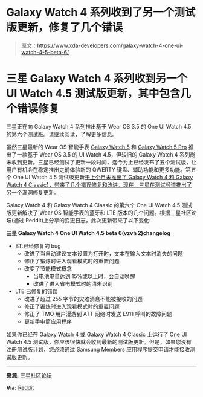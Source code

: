 # Galaxy Watch 4 系列收到了另一个测试版更新，修复了几个错误

> 原文：<https://www.xda-developers.com/galaxy-watch-4-one-ui-watch-4-5-beta-6/>

# 三星 Galaxy Watch 4 系列收到另一个 UI Watch 4.5 测试版更新，其中包含几个错误修复

三星正在向 Galaxy Watch 4 系列推出基于 Wear OS 3.5 的 One UI Watch 4.5 的第六个测试版。请继续阅读，了解更多信息。

虽然三星最新的 Wear OS 智能手表 [Galaxy Watch 5](https://www.xda-developers.com/samsung-galaxy-watch-5-review/) 和 [Galaxy Watch 5 Pro](https://www.xda-developers.com/samsung-galaxy-watch-5-pro-launch/) 推出了一款基于 Wear OS 3.5 的 UI Watch 4.5，但较旧的 Galaxy Watch 4 系列尚未收到更新。三星已经测试了更新一段时间，迄今为止已经发布了五个测试版，让用户有机会在稳定推出之前体验新的 QWERTY 键盘、辅助功能和更多功能。第五个 One UI Watch 4.5 测试版更新[于上个月末推出了 Galaxy Watch 4 和 Galaxy Watch 4 Classic】，带来了几个错误修复和改进。现在，三星在测试频道推出了另一个漏洞修复更新。](https://www.xda-developers.com/one-ui-watch-4-5-beta-5-galaxy-watch-4/)

Galaxy Watch 4 和 Galaxy Watch 4 Classic 的第六个 One UI Watch 4.5 测试版更新解决了 Wear OS 智能手表的蓝牙和 LTE 版本的几个问题。根据三星社区论坛(通过 Reddit)上分享的变更日志，此次更新带来了以下变化:

**三星 Galaxy Watch 4 One UI Watch 4.5 beta 6(vzvh 2)changelog**

*   BT:已经修复的 bug
    *   改进了当自动建议文本设置为打开时，文本在输入文本时消失的问题
    *   修正了锻炼时进入观看模式时的重置问题
    *   改变了节能模式概念
        *   当电池电量达到 15%或以上时，会自动唤醒
        *   改进了进入省电模式时的清晰识别
*   LTE:已修复的错误
    *   改进了超过 255 字节的灾难消息不能被接收的问题
    *   修正了锻炼时进入观看模式时的重置问题
    *   修正了 TMO 用户漫游到 ATT 网络时发送 E911 呼叫的故障问题
    *   更新手电筒应用程序

如果你已经在 Galaxy Watch 4 或 Galaxy Watch 4 Classic 上运行了 One UI Watch 4.5 测试版，你应该很快就会收到最新的测试版更新。但是，如果您没有注册测试版计划，您必须通过 Samsung Members 应用程序提交申请才能接收测试版更新。

* * *

**来源:** [三星社区论坛](https://us.community.samsung.com/t5/Tips/6th-Beta-Software-Update-Aug-24th/m-p/2356425)

**Via:** [Reddit](https://www.reddit.com/r/GalaxyWatch/comments/ww9kzx/watch_4_6th_beta_update/)